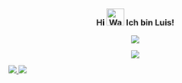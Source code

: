 <h3 align="center">
    Hi
    <img src="https://raw.githubusercontent.com/nixin72/nixin72/master/wave.gif" 
         alt="Waving hand animated gif"
         height="34"
         width="35" />
    Ich bin Luis!
</h3>
<a href="">
  <p align="center">
    <img align="center" src="https://lanyard.cnrad.dev/api/531896089096486922?borderRadius=30px" />
  </p>
</a>

</p align="center">
<!--- Picture --->
<p align="center">
<img src="https://github.com/CodedexC/CodedexC/blob/main/picture/rep.gif" />
  </p align="center">
<!--- Stat Github --->
<a href="https://github.com/CodedexC/github-stats#gh-dark-mode-only">
<img src="https://github.com/CodedexC/github-stats/blob/master/generated/overview.svg#gh-dark-mode-only" />
<img src="https://github.com/CodedexC/github-stats/blob/master/generated/languages.svg#gh-dark-mode-only" />
</a>
<br>
<br>
<br>
<br>
<br>


